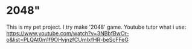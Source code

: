 # 2048"

This is my pet project.
I try make '2048' game.
Youtube tutor what i use: https://www.youtube.com/watch?v=3NBbfBwOr-o&list=PLQAt0m1f9OHvjnzfCUmIxfHR-beScFFeG